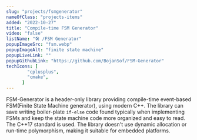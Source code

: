 ```yaml
---
slug: "projects/fsmgenerator"
nameOfClass: "projects-items"
added: "2022-10-27"
title: "Compile-time FSM Generator"
video: "false"
listName: "🛠 /FSM Generator"
popupImageSrc: "fsm.webp"
popupImageAlt: "finite state machine"
popupLiveLink: ""
popupGithubLink: "https://github.com/BojanSof/FSM-Generator"
techIcons: [
        "cplusplus",
        "cmake",
      ]
---
```


FSM-Generator is a header-only library providing compile-time event-based FSM(Finite State Machine generator), using modern C++.
The library can save writing boiler-plate `if-else` code found typically when implementing FSMs and keep the state machine code more organized and easy to read.
The C++17 standard is used. The library doesn't use dynamic allocation or run-time polymorphism, making it suitable for embedded platforms.